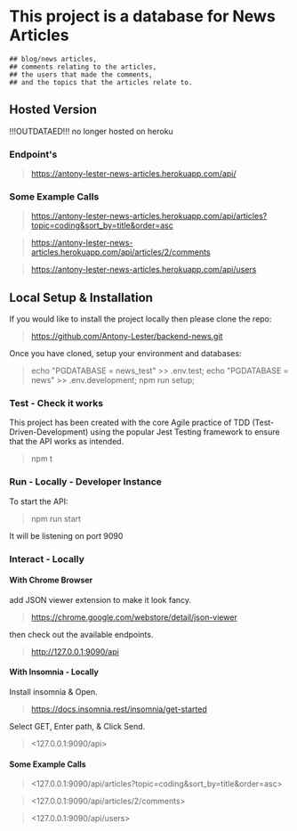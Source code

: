 # This project is a database for News Articles

    ## blog/news articles, 
    ## comments relating to the articles,
    ## the users that made the comments, 
    ## and the topics that the articles relate to. 

## Hosted Version 
!!!OUTDATAED!!! no longer hosted on heroku
### Endpoint's

><https://antony-lester-news-articles.herokuapp.com/api/>

### Some Example Calls

><https://antony-lester-news-articles.herokuapp.com/api/articles?topic=coding&sort_by=title&order=asc>

><https://antony-lester-news-articles.herokuapp.com/api/articles/2/comments>

><https://antony-lester-news-articles.herokuapp.com/api/users>

## Local Setup & Installation

If you would like to install the project locally then please clone the repo:

><https://github.com/Antony-Lester/backend-news.git>

Once you have cloned, setup your environment and databases:

>echo "PGDATABASE = news_test" >> .env.test; echo "PGDATABASE = news" >> .env.development; npm run setup;

### Test - Check it works

This project has been created with the core Agile practice of TDD (Test-Driven-Development) using the popular Jest Testing framework to ensure that the API works as intended.

>npm t

### Run - Locally - Developer Instance

To start the API:

>npm run start

It will be listening on port 9090

### Interact - Locally

#### With Chrome Browser

add JSON viewer extension to make it look fancy.

><https://chrome.google.com/webstore/detail/json-viewer>

then check out the available endpoints.

><http://127.0.0.1:9090/api>

#### With Insomnia - Locally

Install insomnia & Open.

><https://docs.insomnia.rest/insomnia/get-started>

Select GET, Enter path, & Click Send.

><127.0.0.1:9090/api>

#### Some Example Calls

><127.0.0.1:9090/api/articles?topic=coding&sort_by=title&order=asc>

><127.0.0.1:9090/api/articles/2/comments>

><127.0.0.1:9090/api/users>
